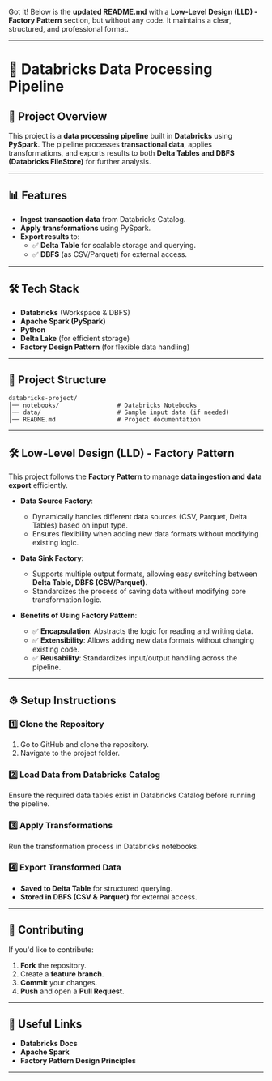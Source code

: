 Got it! Below is the **updated README.md** with a **Low-Level Design (LLD) - Factory Pattern** section, but without any code. It maintains a clear, structured, and professional format.

---

# **🚀 Databricks Data Processing Pipeline**

## **📌 Project Overview**
This project is a **data processing pipeline** built in **Databricks** using **PySpark**. The pipeline processes **transactional data**, applies transformations, and exports results to both **Delta Tables and DBFS (Databricks FileStore)** for further analysis.

---

## **📊 Features**
- **Ingest transaction data** from Databricks Catalog.
- **Apply transformations** using PySpark.
- **Export results** to:
  - ✅ **Delta Table** for scalable storage and querying.
  - ✅ **DBFS** (as CSV/Parquet) for external access.

---

## **🛠️ Tech Stack**
- **Databricks** (Workspace & DBFS)
- **Apache Spark (PySpark)**
- **Python**
- **Delta Lake** (for efficient storage)
- **Factory Design Pattern** (for flexible data handling)

---

## **📂 Project Structure**
```
databricks-project/
│── notebooks/                # Databricks Notebooks
│── data/                     # Sample input data (if needed)
│── README.md                 # Project documentation
```

---

## **🛠️ Low-Level Design (LLD) - Factory Pattern**
This project follows the **Factory Pattern** to manage **data ingestion and data export** efficiently. 

- **Data Source Factory**:  
  - Dynamically handles different data sources (CSV, Parquet, Delta Tables) based on input type.
  - Ensures flexibility when adding new data formats without modifying existing logic.

- **Data Sink Factory**:  
  - Supports multiple output formats, allowing easy switching between **Delta Table, DBFS (CSV/Parquet)**.
  - Standardizes the process of saving data without modifying core transformation logic.

- **Benefits of Using Factory Pattern**:
  - ✅ **Encapsulation**: Abstracts the logic for reading and writing data.
  - ✅ **Extensibility**: Allows adding new data formats without changing existing code.
  - ✅ **Reusability**: Standardizes input/output handling across the pipeline.

---

## **⚙️ Setup Instructions**
### **1️⃣ Clone the Repository**
1. Go to GitHub and clone the repository.
2. Navigate to the project folder.

### **2️⃣ Load Data from Databricks Catalog**
Ensure the required data tables exist in Databricks Catalog before running the pipeline.

### **3️⃣ Apply Transformations**
Run the transformation process in Databricks notebooks.

### **4️⃣ Export Transformed Data**
- **Saved to Delta Table** for structured querying.
- **Stored in DBFS (CSV & Parquet)** for external access.

---

## **📢 Contributing**
If you'd like to contribute:
1. **Fork** the repository.
2. Create a **feature branch**.
3. **Commit** your changes.
4. **Push** and open a **Pull Request**.

---

## **🔗 Useful Links**
- **Databricks Docs**
- **Apache Spark**
- **Factory Pattern Design Principles**


---


